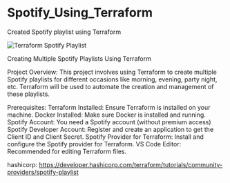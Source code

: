 # Spotify_Using_Terraform
Created Spotify playlist using Terraform

![Terraform Spotify Playlist](https://github.com/user-attachments/assets/5c7631e7-d33d-448a-8fa1-cc22aedbc055)


Creating Multiple Spotify Playlists Using Terraform

Project Overview: This project involves using Terraform to create multiple Spotify playlists for different occasions like morning, evening, party night, etc. Terraform will be used to automate the creation and management of these playlists.

Prerequisites: Terraform Installed: Ensure Terraform is installed on your machine. Docker Installed: Make sure Docker is installed and running. Spotify Account: You need a Spotify account (without premium access) Spotify Developer Account: Register and create an application to get the Client ID and Client Secret. Spotify Provider for Terraform: Install and configure the Spotify provider for Terraform. VS Code Editor: Recommended for editing Terraform files.

hashicorp: https://developer.hashicorp.com/terraform/tutorials/community-providers/spotify-playlist
